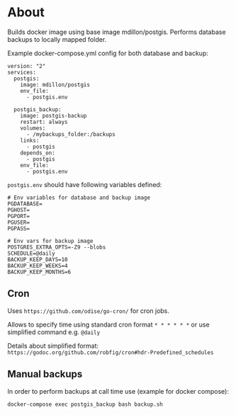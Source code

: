 # About

Builds docker image using base image mdillon/postgis.
Performs database backups to locally mapped folder.

Example docker-compose.yml config for both database and backup:

```
version: "2"
services:
  postgis:
    image: mdillon/postgis
    env_file:
      - postgis.env

  postgis_backup:
    image: postgis-backup
    restart: always
    volumes:
      - /mybackups_folder:/backups
    links:
      - postgis
    depends_on:
      - postgis
    env_file:
      - postgis.env
```

`postgis.env` should have following variables defined:
```
# Env variables for database and backup image
PGDATABASE=
PGHOST=
PGPORT=
PGUSER=
PGPASS=

# Env vars for backup image
POSTGRES_EXTRA_OPTS=-Z9 --blobs
SCHEDULE=@daily
BACKUP_KEEP_DAYS=10
BACKUP_KEEP_WEEKS=4
BACKUP_KEEP_MONTHS=6
```


## Cron

Uses `https://github.com/odise/go-cron/` for cron jobs.

Allows to specify time using standard cron format `* * * * * *` or use simplified command e.g. `@daily`

Details about simplified format: `https://godoc.org/github.com/robfig/cron#hdr-Predefined_schedules`


## Manual backups

In order to perform backups at call time use (example for docker compose):
```
docker-compose exec postgis_backup bash backup.sh
```
